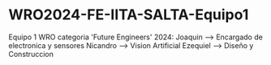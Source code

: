 # WRO2024-FE-IITA-SALTA-Equipo1

Equipo 1 WRO categoria 'Future Engineers' 2024:
Joaquin --> Encargado de electronica y sensores 
Nicandro --> Vision Artificial 
Ezequiel --> Diseño y Construccion 
